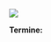 <!DOCTYPE html>
<html>
    <head>
        <meta charset="uft-8">
        <title>firststep</title>
        <meta name="description" content="Unseree einzigartige Beschreibung der Seite">
    </head>
    <body>
        <p>
            <img src="https://raw.githubusercontent.com/danielhauchler/start-coding/master/99_assets/media/images/readme/start-coding-banner.jpg">
        </p>
        <p>
        <strong>Termine:</strong>
        </p>
    </body>
</html>